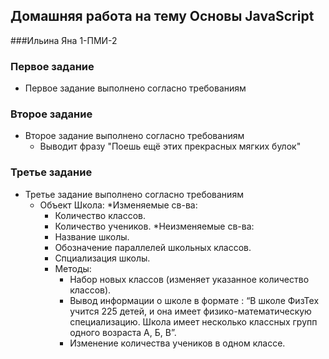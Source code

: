 ## Домашняя работа на тему Основы JavaScript
###Ильина Яна 1-ПМИ-2
### Первое задание
* Первое задание выполнено согласно требованиям 
### Второе задание
* Второе задание выполнено согласно требованиям 
  * Выводит фразу "Поешь ещё этих прекрасных мягких булок"
### Третье задание
* Третье задание выполнено согласно требованиям 
  * Объект Школа:
    *Изменяемые св-ва: 
      * Количество классов.
      * Количество учеников.
    *Неизменяемые св-ва:
      * Название школы.
      * Обозначение параллелей школьных классов.
      * Спциализация школы.
    * Методы:
      * Набор новых классов (изменяет указанное количество классов).
      * Вывод информации о школе в формате :
      “В школе ФизТех учится 225 детей, и она имеет физико-математическую специализацию. Школа имеет несколько классных групп одного возраста А, Б, В”.
      * Изменение количества учеников в одном классе.
